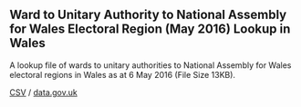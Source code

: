 ## Ward to Unitary Authority to National Assembly for Wales Electoral Region (May 2016) Lookup in Wales

A lookup file of wards to unitary authorities to National Assembly for Wales electoral regions in Wales as at 6 May 2016 (File Size 13KB).

[CSV](../csv/152.csv) / [data.gov.uk](https://data.gov.uk/dataset/b2bda1d7-149c-473f-a2d9-6f464c66f160/ward-to-unitary-authority-to-national-assembly-for-wales-electoral-region-may-2016-lookup-in-wales)

